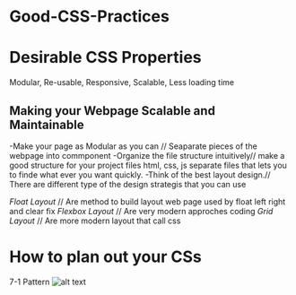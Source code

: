# Good-CSS-Practices

# Desirable CSS Properties

Modular, Re-usable, Responsive, Scalable, Less loading time

<h2>Making your Webpage Scalable and Maintainable</h2>

-Make your page as Modular as you can // Seaparate pieces of the webpage into commponent
-Organize the file structure intuitively// make a good structure for your project files html, css, js separate files that lets you to finde what ever you want quickly.
-Think of the best layout design.// There are different type of the design strategis that you can use

_Float Layout_ // Are method to build layout web page used by float left right and clear fix
_Flexbox Layout_ // Are very modern approches coding
_Grid Layout_ // Are more modern layout that call css

# How to plan out your CSs

7-1 Pattern
![alt text](https://i.postimg.cc/rFb3NCNm/Plan-css.png)
